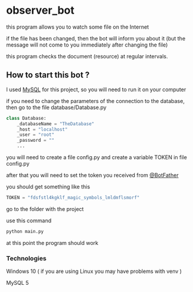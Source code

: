 # observer_bot
this program allows you to watch some file on the Internet

if the file has been changed, then the bot will inform you about it (but the message will not come to you immediately after changing the file)

this program checks the document (resource) at regular intervals.

## How to start this bot ?

I used [MySQL](https://www.mysql.com/) for this project, so you will need to run it on your computer


if you need to change the parameters of the connection to the database, then go to the file
database/Database.py
```python
class Database:
    _databaseName = "TheDatabase"
    _host = "localhost"
    _user = "root"
    _password = ""
    ...
```
you will need to create a file config.py and create a variable TOKEN in file config.py

after that you will need to set the token you received from [@BotFather](https://t.me/botfather)

you should get something like this
```python
TOKEN = "fdsfstl4kgklf_magic_symbols_lmldmflsmorf"
```
go to the folder with the project

use this command
```bash
python main.py
```
at this point the program should work

### Technologies

Windows 10 ( if you are using Linux you may have problems with venv )

MySQL 5


